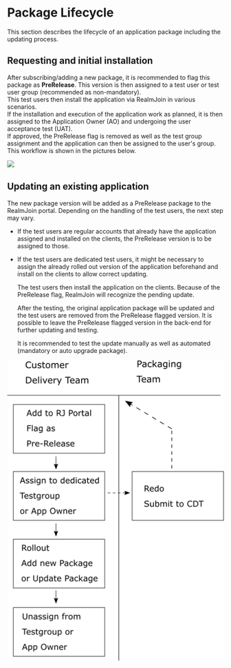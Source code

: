# Package Lifecycle

This section describes the lifecycle of an application package including the updating process.

## Requesting and initial installation

After subscribing/adding a new package, it is recommended to flag this package as **PreRelease**. This version is then assigned to a test user or test user group (recommended as non-mandatory).\
This test users then install the application via RealmJoin in various scenarios.\
If the installation and execution of the application work as planned, it is then assigned to the Application Owner (AO) and undergoing the user acceptance test (UAT).\
If approved, the PreRelease flag is removed as well as the test group assignment and the application can then be assigned to the user's group. This workflow is shown in the pictures below.

![](<../media/test\_flow\_1 (2).png>)

## Updating an existing application

The new package version will be added as a PreRelease package to the RealmJoin portal. Depending on the handling of the test users, the next step may vary.

* If the test users are regular accounts that already have the application assigned and installed on the clients, the PreRelease version is to be assigned to those.
*   If the test users are dedicated test users, it might be necessary to assign the already rolled out version of the application beforehand and install on the clients to allow correct updating.

    The test users then install the application on the clients. Because of the PreRelease flag, RealmJoin will recognize the pending update.

    After the testing, the original application package will be updated and the test users are removed from the PreRelease flagged version. It is possible to leave the PreRelease flagged version in the back-end for further updating and testing.

    It is recommended to test the update manually as well as automated (mandatory or auto upgrade package).

![](<../.gitbook/assets/rj-package-workflow-detail (1) (1).png>)

